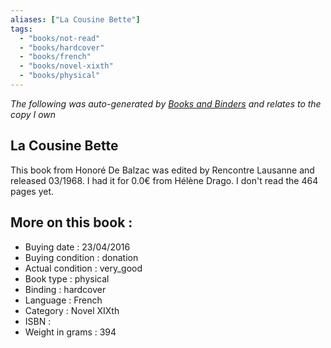 ```yaml
---
aliases: ["La Cousine Bette"] 
tags: 
  - "books/not-read" 
  - "books/hardcover" 
  - "books/french"
  - "books/novel-xixth"
  - "books/physical"
---
```


_The following was auto-generated by [Books and Binders](Books%20and%20Binders.md) and relates to the copy I own_
## La Cousine Bette
This book from Honoré De Balzac was edited by Rencontre Lausanne and released 03/1968. I had it for 0.0€ from Hélène Drago. I don't read the 464 pages yet.

## More on this book :
- Buying date : 23/04/2016
- Buying condition : donation
- Actual condition : very_good
- Book type : physical
- Binding : hardcover
- Language : French
- Category : Novel XIXth
- ISBN : 
- Weight in grams : 394
